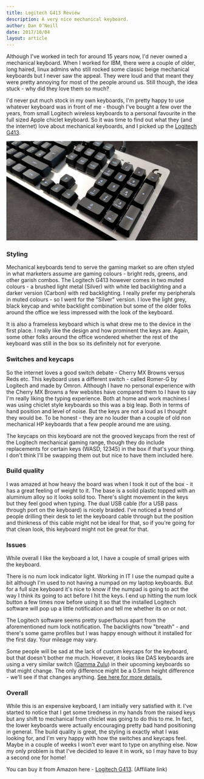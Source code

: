 ```yaml
---
title: Logitech G413 Review
description: A very nice mechanical keyboard.
author: Dan O’Neill
date: 2017/10/04
layout: article
---
```


Although I've worked in tech for around 15 years now, I'd never owned a mechanical keyboard. When I worked for IBM, there were a couple of older, long haired, linux admins who still rocked some classic beige mechanical keyboards but I never saw the appeal. They were loud and that meant they were pretty annoying for most of the people around us. Still though, the idea stuck - why did they love them so much?

I'd never put much stock in my own keyboards, I'm pretty happy to use whatever keyboard was in front of me - though I've bought a few over the years, from small Logitech wireless keyboards to a personal favourite in the full sized Apple chiclet keyboard. So it was time to find out what they (and the internet) love about mechanical keyboards, and I picked up the [Logitech G413](http://amzn.to/2fKn4Bn).

![The Logitech G413](/images/G413-2.jpg)

### Styling
Mechanical keyboards tend to serve the gaming market so are often styled in what marketers assume are gaming colours - bright reds, greens, and other garish combos. The Logitech G413 however comes in two muted colours - a brushed light metal (Silver) with white led backlighting and a darker version (Carbon) with red backlighting. I really prefer my peripherals in muted colours - so I went for the "Silver" version. I love the light grey, black keycap and white backlight combination but some of the older folks around the office we less impressed with the look of the keyboard.

It is also a frameless keyboard which is what drew me to the device in the first place. I really like the design and how prominent the keys are. Again, some other folks around the office wondered whether the rest of the keyboard was still in the box so its definitely not for everyone.

### Switches and keycaps
So the internet loves a good switch debate - Cherry MX Browns versus Reds etc. This keyboard uses a different switch - called Romer-G by Logitech and made by Omron. Although I have no personal experience with the Cherry MX Browns a few websites have compared them to I have to say I'm really liking the typing experience. Both at home and work machines I was using chiclet style keyboards so this was a big leap. Both in terms of hand position and level of noise. But the keys are not a loud as I thought they would be. To be honest - they are no louder than a couple of old non mechanical HP keyboards that a few people around me are using.

The keycaps on this keyboard are not the grooved keycaps from the rest of the Logitech mechanical gaming range, though they do include replacements for certain keys (WASD, 12345) in the box if that's your thing. I don't think I'll be swapping them out but nice to have them included here.

### Build quality
I was amazed at how heavy the board was when I took it out of the box - it has a great feeling of weight to it. The base is a solid plastic topped with an aluminium alloy so it looks solid too. There's slight movement in the keys but they feel good when typing. The dual USB cable (for a USB pass through port on the keyboard) is nicely braided. I've noticed a trend of people drilling their desk to let the keyboard cable through but the position and thinkness of this cable might not be ideal for that, so if you're going for that clean look, this keyboard might not be great for that.

### Issues
While overall I like the keyboard a lot, I have a couple of small gripes with the keyboard.

There is no num lock indicator light. Working in IT I use the numpad quite a bit although I'm used to not having a numpad on my laptop keyboards. But for a full size keyboard it's nice to know if the numpad is going to act the way I think its going to act before I hit the keys. I end up hitting the num lock button a few times now before using it so that the installed Logitech software will pop up a little notification and tell me whether its on or not.

The Logitech software seems pretty superfluous apart from the aforementioned num lock notification. The backlights now "breath" -  and there's some game profiles but I was happy enough without it installed for the first day. Your mileage may vary.

Some people will be sad at the lack of custom keycaps for the keyboard, but that doesn't bother me much. However, it looks like DAS keyboards are using a very similar switch ([Gamma Zulu](https://deskthority.net/wiki/Das_Keyboard_Gamma_Zulu)) in their upcoming keyboards so that might change. The only difference might be a 0.5mm height difference - we'll see if that changes anything. [See here for more details.](https://deskthority.net/wiki/Logitech_Romer-G)

### Overall
While this is an expensive keyboard, I am initially very satisfied with it. I've started to notice that I get some tiredness in my hands from the raised keys but any shift to mechanical from chiclet was going to do this to me. In fact, the lower keyboards were actually encouraging pretty bad hand positioning in general. The build quality is great, the styling is exactly what I was looking for, and I'm very happy with how the switches and keycaps feel. Maybe in a couple of weeks I won't ever want to type on anything else. Now my only problem is that I've decided to leave it in work, so I may have to buy a second one for home!  

You can buy it from Amazon here - [Logitech G413](http://amzn.to/2fKn4Bn). (Affiliate link)
